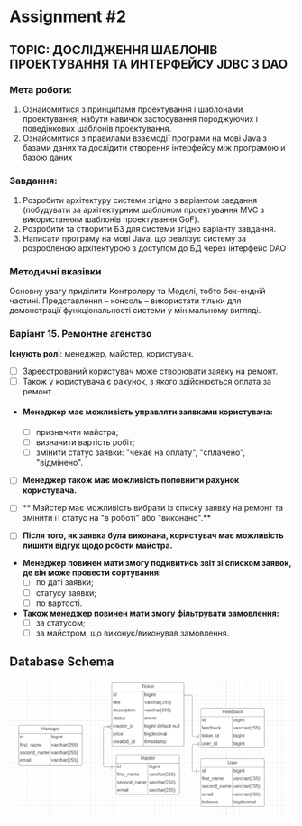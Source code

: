 # Assignment #2

## TOPIC: ДОСЛІДЖЕННЯ ШАБЛОНІВ ПРОЕКТУВАННЯ ТА ИНТЕРФЕЙСУ JDBC З DAO

### Мета роботи:
1) Ознайомитися з принципами проектування і шаблонами проектування, набути
   навичок застосування породжуючих і поведінкових шаблонів проектування.
2) Ознайомитися з правилами взаємодії програми на мові Java з базами даних та
   дослідити створення інтерфейсу між програмою и базою даних

### Завдання:
1) Розробити архітектуру системи згідно з варіантом завдання (побудувати за
   архітектурним шаблоном проектування MVC з використанням шаблонів проектування GoF).
2) Розробити та створити БЗ для системи згідно варіанту завдання.
3) Написати програму на мові Java, що реалізує систему за розробленою архітектурою з
   доступом до БД через інтерфейс DAO

### Методичні вказівки

Основну увагу приділити Контролеру та Моделі, тобто бек-ендній частині.
Представлення – консоль – використати тільки для демонстрації функціональності системи у
мінімальному вигляді.


### Варіант 15. Ремонтне агенство
**Існують ролі**: менеджер, майстер, користувач. 

- [ ] Зареєстрований користувач може створювати заявку на ремонт. 
- [ ] Також у користувача є рахунок, з якого здійснюється оплата за ремонт.

- #### Менеджер має можливість управляти заявками користувача:
  - [ ] призначити майстра;
  - [ ] визначити вартість робіт;
  - [ ] змінити статус заявки: "чекає на оплату", "сплачено", "відмінено".

- [ ] **Менеджер також має можливість поповнити рахунок користувача.**

- [ ] ** Майстер має можливість вибрати із списку заявку на ремонт та змінити її статус на "в роботі" або "виконано".** 

- [ ] **Після того, як заявка була виконана, користувач має можливість лишити відгук щодо роботи майстра.**

- **Менеджер повинен мати змогу подивитись звіт зі списком заявок, де він може провести сортування:**
  - [ ] по даті заявки;
  - [ ] статусу заявки;
  - [ ] по вартості.

- **Також менеджер повинен мати змогу фільтрувати замовлення:**
  - [ ] за статусом;
  - [ ] за майстром, що виконує/виконував замовлення.

## Database Schema
![img](database_schema.png)